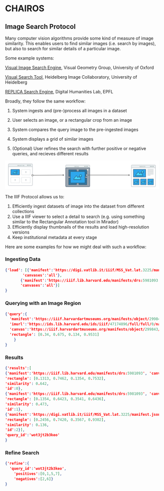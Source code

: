 # CHAIROS 

## Image Search Protocol



Many computer vision algorithms provide some kind of measure of image similarity. This enables users to find similar images (i.e. search by images), but also to search for similar details of a particular image. 



Some example systems:

[Visual Image Search Engine](http://www.robots.ox.ac.uk/~vgg/software/vise/), Visual Geometry Group, University of Oxford

[Visual Search Tool](https://hciweb.iwr.uni-heidelberg.de/compvis/projects/visualSearch), Heidelberg Image Collaboratory, University of Heidelberg

[REPLICA Search Engine](https://diamond.timemachine.eu/), Digital Humanities Lab, EPFL



Broadly, they follow the same workflow:

1. System ingests and (pre-)process all images in a dataset

2. User selects an image, or a rectangular crop from an image

3. System compares the query image to the pre-ingested images

4. System displays a grid of similar images

5. (Optional) User refines the search with further positive or negative queries, and recieves different results

   



![image-20191002190352804](wireflow-imsearch.png)





The IIIF Protocol allows us to: 

1. Efficiently ingest datasets of image into the dataset from different collections
2. Use a IIIF viewer to select a detail to search (e.g. using something similar to the Rectangular Annotation tool in Mirador)
3. Efficiently display thumbnails of the results and load high-resolution versions
4. Keep institutional metadata at every stage



Here are some examples for how we might deal with such a workflow:



### Ingesting Data 

```json
{'load': [{'manifest':'https://digi.vatlib.it/iiif/MSS_Vat.lat.3225/manifest.json', 
        'canvases':'all'}, 
       {'manifest':'https://iiif.lib.harvard.edu/manifests/drs:5981093', 
       'canvases':'all'}]
}
```



### Querying with an Image Region

```json
{'query':{
  'manifest':'https://iiif.harvardartmuseums.org/manifests/object/299843',
  'imurl':'https://ids.lib.harvard.edu/ids/iiif/47174896/full/full/0/native.jpg',
  'canvas':'https://iiif.harvardartmuseums.org/manifests/object/299843/canvas/canvas-47174896',
  'rectangle': [0.34, 0.675, 0.134, 0.9531]
	}
}
```



### Results

```json
{'results':[
{'manifest':'https://iiif.lib.harvard.edu/manifests/drs:5981093', 'canvas':'https://iiif.lib.harvard.edu/manifests/drs:5981093/range/range-0-6-1-3.json',
'rectangle': [0.1313, 0.7462, 0.1354, 0.7532],
'similarity': 0.642, 
'id':0},
{'manifest':'https://iiif.lib.harvard.edu/manifests/drs:5981093', 'canvas':'https://iiif.lib.harvard.edu/manifests/drs:5981093/range/range-0-6-1-7.json',,
'rectangle': [0.1354, 0.6423, 0.3541, 0.6436],
'similarity': 0.473, 
'id':1},
{'manifest':'https://digi.vatlib.it/iiif/MSS_Vat.lat.3225/manifest.json', 'canvas':'https://digi.vatlib.it/iiif/MSS_Vat.lat.3225/canvas/p0002',,
'rectangle': [0.2456, 0.7420, 0.3567, 0.9302],
'similarity': 0.136, 
'id':2}],
'query_id':'wot3jt2b3keo'
}
```



### Refine Search

```json
{'refine':{
  'query_id':'wot3jt2b3keo',
	'positives':[0,1,5,7],
	'negatives':[2,6]}
}
```